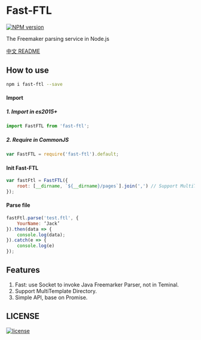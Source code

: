 # Fast-FTL

[![NPM version][npm-image]][npm-url]

The Freemaker parsing service in Node.js

[中文 README](./README-zh_CN.md)

## How to use
```bash
npm i fast-ftl --save
```
#### Import 
##### 1. Import in es2015+
```javascript
import FastFTL from 'fast-ftl';
```

##### 2. Require in CommonJS
```javascript
var FastFTL = require('fast-ftl').default;
```

#### Init Fast-FTL
```javascript
var fastFtl = FastFTL({
    root: [__dirname, `${__dirname}/pages`].join(',') // Support MultiTemplateLoader
});
```

#### Parse file
```javascript
fastFtl.parse('test.ftl', {
    YourName: ‘Jack’
}).then(data => {
    console.log(data);
}).catch(e => {
    console.log(e)
});
```
## Features
1. Fast: use Socket to invoke Java Freemarker Parser, not in Teminal.
2. Support MultiTemplate Directory.
3. Simple API, base on Promise.

## LICENSE
[![license][license-image]][license-url]


[npm-url]: https://npmjs.org/package/fast-ftl
[npm-image]: https://img.shields.io/npm/v/fast-ftl.svg
[license-url]: https://github.com/ImHype/Fast-FTL/blob/master/LICENSE
[license-image]: https://img.shields.io/github/license/imhype/Fast-FTL.svg
